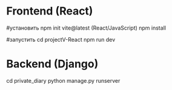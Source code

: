 # Frontend (React)

#установить
npm init vite@latest
(React/JavaScript)
npm install

#запустить
cd projectV-React
npm run dev

# Backend (Django)

cd private_diary
python manage.py runserver

